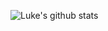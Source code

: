![Luke's github stats](https://github-readme-stats.vercel.app/api?username=lukeleppan&count_private=true&hide=contribs,issues&show_icons=true?theme=darcula)
